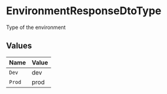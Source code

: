 # EnvironmentResponseDtoType

Type of the environment


## Values

| Name   | Value  |
| ------ | ------ |
| `Dev`  | dev    |
| `Prod` | prod   |
